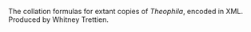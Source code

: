 The collation formulas for extant copies of *Theophila*, encoded in XML. Produced by Whitney Trettien.
